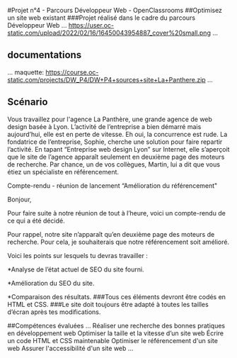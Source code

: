#Projet n°4 - Parcours Développeur Web - OpenClassrooms
##Optimisez un site web existant
###Projet réalisé dans le cadre du parcours Développeur Web 
...
https://user.oc-static.com/upload/2022/02/16/16450043954887_cover%20small.png
...

## documentations
...
maquette:
https://course.oc-static.com/projects/DW_P4/DW+P4+sources+site+La+Panthere.zip
...
## Scénario

Vous travaillez pour l'agence La Panthère, une grande agence de web design basée à Lyon. L’activité de l’entreprise a bien démarré mais aujourd’hui, elle est en perte de vitesse. Eh oui, la concurrence est rude. La fondatrice de l’entreprise, Sophie, cherche une solution pour faire repartir l’activité. En tapant “Entreprise web design Lyon” sur Internet, elle s’aperçoit que le site de l’agence apparaît seulement en deuxième page des moteurs de recherche. Par chance, un de vos collègues, Martin, lui a dit que vous étiez un spécialiste en référencement.


Compte-rendu - réunion de lancement “Amélioration du référencement"

Bonjour,

Pour faire suite à notre réunion de tout à l’heure, voici un compte-rendu de ce qui a été décidé.

Pour rappel, notre site n’apparaît qu’en deuxième page des moteurs de recherche. Pour cela, je souhaiterais que notre référencement soit amélioré.

Voici les points sur lesquels tu devras travailler : 

*Analyse de l’état actuel de SEO du site fourni.

*Amélioration du SEO du site. 

*Comparaison des résultats. 
###Tous ces éléments devront être codés en HTML et CSS.
###Le site doit toujours être adapté à toutes les tailles d’écran après tes modifications.

##Compétences évaluées
...
Réaliser une recherche des bonnes pratiques en développement web
Optimiser la taille et la vitesse d’un site web
Écrire un code HTML et CSS maintenable
Optimiser le référencement d'un site web
Assurer l'accessibilité d'un site web
...
